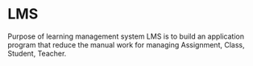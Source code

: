 # LMS
Purpose of learning management system LMS is to build an application program that reduce the manual work  for managing Assignment, Class, Student, Teacher.
